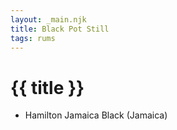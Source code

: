 ```yaml
---
layout: _main.njk
title: Black Pot Still
tags: rums
---
```

<!-- markdownlint-disable MD025 -->
# {{ title }}
<!-- markdownlint-disable MD025 -->

* Hamilton Jamaica Black (Jamaica)
